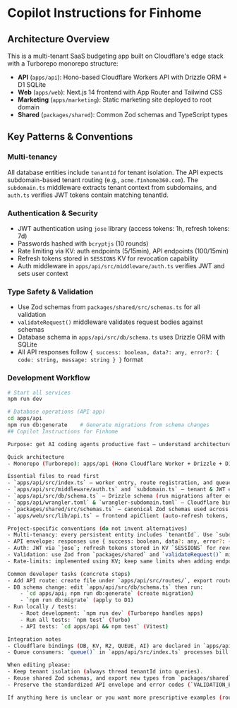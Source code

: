 # Copilot Instructions for Finhome

## Architecture Overview
This is a multi-tenant SaaS budgeting app built on Cloudflare's edge stack with a Turborepo monorepo structure:
- **API** (`apps/api`): Hono-based Cloudflare Workers API with Drizzle ORM + D1 SQLite
- **Web** (`apps/web`): Next.js 14 frontend with App Router and Tailwind CSS  
- **Marketing** (`apps/marketing`): Static marketing site deployed to root domain
- **Shared** (`packages/shared`): Common Zod schemas and TypeScript types

## Key Patterns & Conventions

### Multi-tenancy
All database entities include `tenantId` for tenant isolation. The API expects subdomain-based tenant routing (e.g., `acme.finhome360.com`). The `subdomain.ts` middleware extracts tenant context from subdomains, and `auth.ts` verifies JWT tokens contain matching tenantId.

### Authentication & Security
- JWT authentication using `jose` library (access tokens: 1h, refresh tokens: 7d)
- Passwords hashed with `bcryptjs` (10 rounds)
- Rate limiting via KV: auth endpoints (5/15min), API endpoints (100/15min)
- Refresh tokens stored in `SESSIONS` KV for revocation capability
- Auth middleware in `apps/api/src/middleware/auth.ts` verifies JWT and sets user context

### Type Safety & Validation
- Use Zod schemas from `packages/shared/src/schemas.ts` for all validation
- `validateRequest()` middleware validates request bodies against schemas
- Database schema in `apps/api/src/db/schema.ts` uses Drizzle ORM with SQLite
- All API responses follow `{ success: boolean, data?: any, error?: { code: string, message: string } }` format

### Development Workflow
```bash
# Start all services
npm run dev

# Database operations (API app)
cd apps/api
npm run db:generate    # Generate migrations from schema changes
## Copilot Instructions for Finhome

Purpose: get AI coding agents productive fast — understand architecture, conventions, and common edit paths.

Quick architecture
- Monorepo (Turborepo): apps/api (Hono Cloudflare Worker + Drizzle + D1), apps/web (Next.js 14 + App Router), packages/shared (Zod schemas/types).

Essential files to read first
- `apps/api/src/index.ts` — worker entry, route registration, and queue consumer.
- `apps/api/src/middleware/auth.ts` and `subdomain.ts` — tenant & JWT enforcement.
- `apps/api/src/db/schema.ts` — Drizzle schema (run migrations after edits).
- `apps/api/wrangler.toml` & `wrangler-subdomain.toml` — Cloudflare bindings (DB, KV, R2, QUEUE, AI).
- `packages/shared/src/schemas.ts` — canonical Zod schemas used across API + web.
- `apps/web/src/lib/api.ts` — frontend apiClient (auto-refresh tokens, handles 401→refresh).

Project-specific conventions (do not invent alternatives)
- Multi-tenancy: every persistent entity includes `tenantId`. Use `subdomain` middleware to resolve tenant context.
- API envelope: responses use { success: boolean, data?: any, error?: { code, message } }.
- Auth: JWT via `jose`; refresh tokens stored in KV `SESSIONS` for revocation. Respect token lifetimes (access 1h, refresh ~7d).
- Validation: use Zod from `packages/shared` and `validateRequest()` middleware to keep parity between client/server.
- Rate-limits: implemented using KV; keep same limits when adding endpoints (auth stricter than general API).

Common developer tasks (concrete steps)
- Add API route: create file under `apps/api/src/routes/`, export router and register it in `apps/api/src/index.ts`.
- DB schema change: edit `apps/api/src/db/schema.ts` then run:
	- `cd apps/api; npm run db:generate` (create migration)
	- `npm run db:migrate` (apply to D1)
- Run locally / tests:
	- Root development: `npm run dev` (Turborepo handles apps)
	- Run all tests: `npm test` (Turbo)
	- API tests: `cd apps/api && npm test` (Vitest)

Integration notes
- Cloudflare bindings (DB, KV, R2, QUEUE, AI) are declared in `apps/api/wrangler.toml` — ensure env secrets/bindings are available when running locally or in CI.
- Queue consumers: `queue()` in `apps/api/src/index.ts` processes bill reminders — follow existing pattern when adding queued work.

When editing please:
- Keep tenant isolation (always thread tenantId into queries).
- Reuse shared Zod schemas, and export new types from `packages/shared`.
- Preserve the standardized API envelope and error codes (`VALIDATION_ERROR`, `UNAUTHORIZED`, `NOT_FOUND`, `INTERNAL_ERROR`, `RATE_LIMIT_EXCEEDED`).

If anything here is unclear or you want more prescriptive examples (route skeleton, migration example, or a small test), tell me which area and I will expand.
